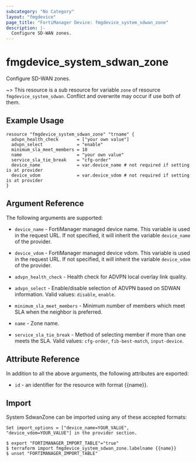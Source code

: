```yaml
---
subcategory: "No Category"
layout: "fmgdevice"
page_title: "FortiManager Device: fmgdevice_system_sdwan_zone"
description: |-
  Configure SD-WAN zones.
---
```


# fmgdevice_system_sdwan_zone
Configure SD-WAN zones.

~> This resource is a sub resource for variable `zone` of resource `fmgdevice_system_sdwan`. Conflict and overwrite may occur if use both of them.



## Example Usage

```hcl
resource "fmgdevice_system_sdwan_zone" "trname" {
  advpn_health_check       = ["your own value"]
  advpn_select             = "enable"
  minimum_sla_meet_members = 10
  name                     = "your own value"
  service_sla_tie_break    = "cfg-order"
  device_name              = var.device_name # not required if setting is at provider
  device_vdom              = var.device_vdom # not required if setting is at provider
}
```

## Argument Reference


The following arguments are supported:

* `device_name` - FortiManager managed device name. This variable is used in the request URL. If not specified, it will inherit the variable `device_name` of the provider.
* `device_vdom` - FortiManager managed device vdom. This variable is used in the request URL. If not specified, it will inherit the variable `device_vdom` of the provider.

* `advpn_health_check` - Health check for ADVPN local overlay link quality.
* `advpn_select` - Enable/disable selection of ADVPN based on SDWAN information. Valid values: `disable`, `enable`.

* `minimum_sla_meet_members` - Minimum number of members which meet SLA when the neighbor is preferred.
* `name` - Zone name.
* `service_sla_tie_break` - Method of selecting member if more than one meets the SLA. Valid values: `cfg-order`, `fib-best-match`, `input-device`.



## Attribute Reference

In addition to all the above arguments, the following attributes are exported:
* `id` - an identifier for the resource with format {{name}}.

## Import

System SdwanZone can be imported using any of these accepted formats:
```
Set import_options = ["device_name=YOUR_VALUE", "device_vdom=YOUR_VALUE"] in the provider section.

$ export "FORTIMANAGER_IMPORT_TABLE"="true"
$ terraform import fmgdevice_system_sdwan_zone.labelname {{name}}
$ unset "FORTIMANAGER_IMPORT_TABLE"
```

